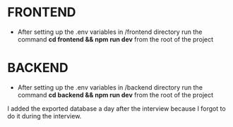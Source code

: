 # FRONTEND
- After setting up the .env variables in /frontend directory run the command **cd frontend && npm run dev** from the root of the project

# BACKEND
- After setting up the .env variables in /backend directory run the command **cd backend && npm run dev** from the root of the project

I added the exported database a day after the interview because I forgot to do it during the interview.
